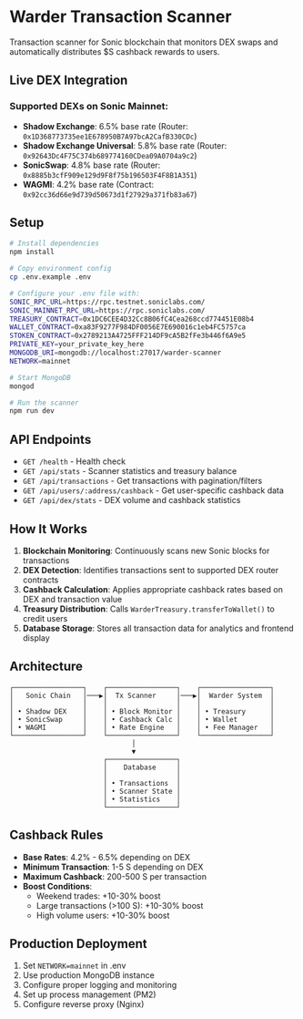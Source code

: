 # Warder Transaction Scanner

Transaction scanner for Sonic blockchain that monitors DEX swaps and automatically distributes $S cashback rewards to users.

## Live DEX Integration

### Supported DEXs on Sonic Mainnet:
- **Shadow Exchange**: 6.5% base rate (Router: `0x1D368773735ee1E678950B7A97bcA2CafB330CDc`)
- **Shadow Exchange Universal**: 5.8% base rate (Router: `0x92643Dc4F75C374b689774160CDea09A0704a9c2`)
- **SonicSwap**: 4.8% base rate (Router: `0x8885b3cfF909e129d9F8f75b196503F4F8B1A351`)
- **WAGMI**: 4.2% base rate (Contract: `0x92cc36d66e9d739d50673d1f27929a371fb83a67`)

## Setup

```bash
# Install dependencies
npm install

# Copy environment config
cp .env.example .env

# Configure your .env file with:
SONIC_RPC_URL=https://rpc.testnet.soniclabs.com/
SONIC_MAINNET_RPC_URL=https://rpc.soniclabs.com/
TREASURY_CONTRACT=0x1DC6CEE4D32Cc8B06fC4Cea268ccd774451E08b4
WALLET_CONTRACT=0xa83F9277F984DF0056E7E690016c1eb4FC5757ca
STOKEN_CONTRACT=0x2789213A4725FFF214DF9cA5B2fFe3b446f6A9e5
PRIVATE_KEY=your_private_key_here
MONGODB_URI=mongodb://localhost:27017/warder-scanner
NETWORK=mainnet

# Start MongoDB
mongod

# Run the scanner
npm run dev
```

## API Endpoints

- `GET /health` - Health check
- `GET /api/stats` - Scanner statistics and treasury balance
- `GET /api/transactions` - Get transactions with pagination/filters
- `GET /api/users/:address/cashback` - Get user-specific cashback data
- `GET /api/dex/stats` - DEX volume and cashback statistics

## How It Works

1. **Blockchain Monitoring**: Continuously scans new Sonic blocks for transactions
2. **DEX Detection**: Identifies transactions sent to supported DEX router contracts
3. **Cashback Calculation**: Applies appropriate cashback rates based on DEX and transaction value
4. **Treasury Distribution**: Calls `WarderTreasury.transferToWallet()` to credit users
5. **Database Storage**: Stores all transaction data for analytics and frontend display

## Architecture

```
┌─────────────────┐    ┌─────────────────┐    ┌─────────────────┐
│   Sonic Chain   │───▶│  Tx Scanner     │───▶│  Warder System  │
│                 │    │                 │    │                 │
│ • Shadow DEX    │    │ • Block Monitor │    │ • Treasury      │
│ • SonicSwap     │    │ • Cashback Calc │    │ • Wallet        │
│ • WAGMI         │    │ • Rate Engine   │    │ • Fee Manager   │
└─────────────────┘    └─────────────────┘    └─────────────────┘
                              │
                              ▼
                       ┌─────────────────┐
                       │    Database     │
                       │                 │
                       │ • Transactions  │
                       │ • Scanner State │
                       │ • Statistics    │
                       └─────────────────┘
```

## Cashback Rules

- **Base Rates**: 4.2% - 6.5% depending on DEX
- **Minimum Transaction**: 1-5 S depending on DEX  
- **Maximum Cashback**: 200-500 S per transaction
- **Boost Conditions**:
  - Weekend trades: +10-30% boost
  - Large transactions (>100 S): +10-30% boost
  - High volume users: +10-30% boost

## Production Deployment

1. Set `NETWORK=mainnet` in .env
2. Use production MongoDB instance
3. Configure proper logging and monitoring
4. Set up process management (PM2)
5. Configure reverse proxy (Nginx)
